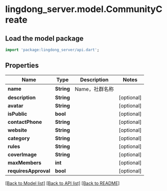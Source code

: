 # lingdong_server.model.CommunityCreate

## Load the model package
```dart
import 'package:lingdong_server/api.dart';
```

## Properties
Name | Type | Description | Notes
------------ | ------------- | ------------- | -------------
**name** | **String** | Name，社群名称 | 
**description** | **String** |  | [optional] 
**avatar** | **String** |  | [optional] 
**isPublic** | **bool** |  | [optional] 
**contactPhone** | **String** |  | [optional] 
**website** | **String** |  | [optional] 
**category** | **String** |  | [optional] 
**rules** | **String** |  | [optional] 
**coverImage** | **String** |  | [optional] 
**maxMembers** | **int** |  | [optional] 
**requiresApproval** | **bool** |  | [optional] 

[[Back to Model list]](../README.md#documentation-for-models) [[Back to API list]](../README.md#documentation-for-api-endpoints) [[Back to README]](../README.md)


